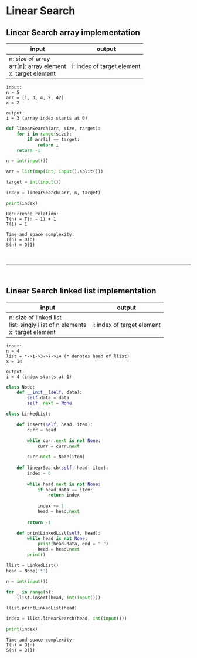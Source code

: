 # Linear Search

## Linear Search array implementation

| input | output |
| --- | --- |
| n: size of array <br> arr[n]: array element <br> x: target element | i: index of target element |

```
input:
n = 5
arr = [1, 3, 4, 2, 42]
x = 2

output:
i = 3 (array index starts at 0)
```

```python
def linearSearch(arr, size, target):
    for i in range(size):
        if arr[i] == target:
            return i
    return -1

n = int(input())

arr = list(map(int, input().split()))

target = int(input())

index = linearSearch(arr, n, target)

print(index)

```

```
Recurrence relation:
T(n) = T(n - 1) + 1
T(1) = 1 
```

```
Time and space complexity:
T(n) = O(n)
S(n) = O(1)
```

<br>

---

<br>

## Linear Search linked list implementation

| input | output |
| --- | --- |
| n: size of linked list <br> list: singly llist of n elements <br> x: target element | i: index of target element | 

```
input:
n = 4  
list = *->1->3->7->14 (* denotes head of llist)
x = 14

output:
i = 4 (index starts at 1)

```

```python
class Node:
    def __init__(self, data):
        self.data = data
        self. next = None

class LinkedList:

    def insert(self, head, item):
        curr = head

        while curr.next is not None:
            curr = curr.next
        
        curr.next = Node(item)
        
    def linearSearch(self, head, item):
        index = 0
        
        while head.next is not None:
            if head.data == item:
                return index
            
            index += 1
            head = head.next
        
        return -1

    def printLinkedList(self, head):
        while head is not None:
            print(head.data, end = " ")
            head = head.next
        print()

llist = LinkedList()
head = Node('*')

n = int(input())

for _ in range(n):
    llist.insert(head, int(input()))

llist.printLinkedList(head)

index = llist.linearSearch(head, int(input()))

print(index)

```

```
Time and space complexity:
T(n) = O(n)
S(n) = O(1)
```


